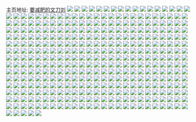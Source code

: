 主页地址: [要减肥的文刀刘](https://weibo.com/u/6354120048) 
![](https://wx4.sinaimg.cn/mw2000/006W1eTely1h9laac6mk0j30u00u078h.jpg) 
![](https://wx4.sinaimg.cn/mw2000/006W1eTely1h9laacmannj30u00u0afo.jpg) 
![](https://wx4.sinaimg.cn/mw2000/006W1eTely1h9laad33euj30u00u0wjd.jpg) 
![](https://wx4.sinaimg.cn/mw2000/006W1eTely1h9laadk1ixj30u00u079o.jpg) 
![](https://wx4.sinaimg.cn/mw2000/006W1eTely1h9laadv0w7j30u00u0ad5.jpg) 
![](https://wx4.sinaimg.cn/mw2000/006W1eTely1h9laabu2qbj30u00u0tc8.jpg) 
![](https://wx4.sinaimg.cn/mw2000/006W1eTely1h9jqv32n6qj30vp169wqk.jpg) 
![](https://wx4.sinaimg.cn/mw2000/006W1eTely1h9079bn3abj31400u011f.jpg) 
![](https://wx4.sinaimg.cn/mw2000/006W1eTely1h9079c2jvfj31400u0449.jpg) 
![](https://wx4.sinaimg.cn/mw2000/006W1eTely1h9079b1saqj31400u043f.jpg) 
![](https://wx4.sinaimg.cn/mw2000/006W1eTely1h9079cr9z4j31400u0qcx.jpg) 
![](https://wx4.sinaimg.cn/mw2000/006W1eTely1h9079dkyxcj31410u0q9w.jpg) 
![](https://wx4.sinaimg.cn/mw2000/006W1eTely1h9079edi9ij31400u0thn.jpg) 
![](https://wx4.sinaimg.cn/mw2000/006W1eTely1h9079f3vqsj31400u0gvu.jpg) 
![](https://wx4.sinaimg.cn/mw2000/006W1eTely1h9079fjuk8j30u01400xg.jpg) 
![](https://wx4.sinaimg.cn/mw2000/006W1eTely1h9079g5ezaj31400u0gul.jpg) 
![](https://wx4.sinaimg.cn/mw2000/006W1eTely1h9079gqt6pj31400u0gsr.jpg) 
![](https://wx4.sinaimg.cn/mw2000/006W1eTely1h9079hazh1j31hc0u0jya.jpg) 
![](https://wx4.sinaimg.cn/mw2000/006W1eTely1h9079ht8zej30u00u045g.jpg) 
![](https://wx4.sinaimg.cn/mw2000/006W1eTely1h9079ilyafj30qo0zkqaz.jpg) 
![](https://wx4.sinaimg.cn/mw2000/006W1eTely1h8bzadg32fj32c02c07wj.jpg) 
![](https://wx4.sinaimg.cn/mw2000/006W1eTely1h8bzaem2bnj30zi0zitty.jpg) 
![](https://wx4.sinaimg.cn/mw2000/006W1eTely1h8bzaf40eaj30zj0zjwo8.jpg) 
![](https://wx4.sinaimg.cn/mw2000/006W1eTely1h8bzafx6dmj30zj0zjqj4.jpg) 
![](https://wx4.sinaimg.cn/mw2000/006W1eTely1h8bzagqelyj30zj0zjds3.jpg) 
![](https://wx4.sinaimg.cn/mw2000/006W1eTely1h8bzajoui9j312536cnpd.jpg) 
![](https://wx4.sinaimg.cn/mw2000/006W1eTely1h8bzakl2zfj30zj0zj7j5.jpg) 
![](https://wx4.sinaimg.cn/mw2000/006W1eTely1h8bzalltmjj31sc1sce81.jpg) 
![](https://wx4.sinaimg.cn/mw2000/006W1eTely1h8bzaon7qwj32c02c0kjm.jpg) 
![](https://wx4.sinaimg.cn/mw2000/006W1eTely1h8bzarr6xtj32c02c01l0.jpg) 
![](https://wx4.sinaimg.cn/mw2000/006W1eTely1h8bzbam25uj32c02c04qs.jpg) 
![](https://wx4.sinaimg.cn/mw2000/006W1eTely1h8bzbc5p32j30zj0zj47w.jpg) 
![](https://wx4.sinaimg.cn/mw2000/006W1eTely1h79fpv21v9j31gm1x5e3n.jpg) 
![](https://wx4.sinaimg.cn/mw2000/006W1eTely1h79fpukk21j31sc2dstih.jpg) 
![](https://wx4.sinaimg.cn/mw2000/006W1eTely1h79fpx7vhxj33402c0wjx.jpg) 
![](https://wx4.sinaimg.cn/mw2000/006W1eTely1h79fpy33gtj32c02c04qp.jpg) 
![](https://wx4.sinaimg.cn/mw2000/006W1eTely1h61y5kbqxaj327431aguj.jpg) 
![](https://wx4.sinaimg.cn/mw2000/006W1eTely1h61y5mr7vqj327s33qts1.jpg) 
![](https://wx4.sinaimg.cn/mw2000/006W1eTely1h61y5ql2b0j32c03407wl.jpg) 
![](https://wx4.sinaimg.cn/mw2000/006W1eTely1h61y5tjhbjj32c02c0wt1.jpg) 
![](https://wx4.sinaimg.cn/mw2000/006W1eTely1h61y5y61m9j32c03404qs.jpg) 
![](https://wx4.sinaimg.cn/mw2000/006W1eTely1h61y61l5k2j32c02c0qv6.jpg) 
![](https://wx4.sinaimg.cn/mw2000/006W1eTely1h61y65hwn8j32c02c0npe.jpg) 
![](https://wx4.sinaimg.cn/mw2000/006W1eTely1h61y69qr1mj32c02c04qp.jpg) 
![](https://wx4.sinaimg.cn/mw2000/006W1eTely1h61y6d3l1sj322o3407wk.jpg) 
![](https://wx4.sinaimg.cn/mw2000/006W1eTely1h5avxm2ehsj31r0258nft.jpg) 
![](https://wx4.sinaimg.cn/mw2000/006W1eTely1h5avxnrtq0j31x22df7wh.jpg) 
![](https://wx4.sinaimg.cn/mw2000/006W1eTely1h5avxoyvavj31wa1wa1kx.jpg) 
![](https://wx4.sinaimg.cn/mw2000/006W1eTely1h5avxtfwyqj32c03404qp.jpg) 
![](https://wx4.sinaimg.cn/mw2000/006W1eTely1h5avxqjmltj32b52zmkjl.jpg) 
![](https://wx4.sinaimg.cn/mw2000/006W1eTely1h5avxr4e81j32c03404qp.jpg) 
![](https://wx4.sinaimg.cn/mw2000/006W1eTely1h5avxsmjynj32c03407wh.jpg) 
![](https://wx4.sinaimg.cn/mw2000/006W1eTely1h5avxrspgcj30wi0wi12p.jpg) 
![](https://wx4.sinaimg.cn/mw2000/006W1eTely1h5avxlj7etj32802yox6r.jpg) 
![](https://wx4.sinaimg.cn/mw2000/006W1eTely1h56dtnp6ayj31ce0x7gv2.jpg) 
![](https://wx4.sinaimg.cn/mw2000/006W1eTely1h4wynafd7pj32b42b4b2a.jpg) 
![](https://wx4.sinaimg.cn/mw2000/006W1eTely1h4wyne8no3j32c0340e83.jpg) 
![](https://wx4.sinaimg.cn/mw2000/006W1eTely1h4wynqqbirj32a931oqv7.jpg) 
![](https://wx4.sinaimg.cn/mw2000/006W1eTely1h4wynmn1iqj32b432u7wk.jpg) 
![](https://wx4.sinaimg.cn/mw2000/006W1eTely1h4wynicijmj32b432u1kz.jpg) 
![](https://wx4.sinaimg.cn/mw2000/006W1eTely1h4wyntl702j31ru25f4qp.jpg) 
![](https://wx4.sinaimg.cn/mw2000/006W1eTely1h4wynr8lj6j30u0140qa1.jpg) 
![](https://wx4.sinaimg.cn/mw2000/006W1eTely1h4wynrit56j31400u0771.jpg) 
![](https://wx4.sinaimg.cn/mw2000/006W1eTely1h4wyn6vxh9j31400u0alc.jpg) 
![](https://wx4.sinaimg.cn/mw2000/006W1eTely1h4f82sjsfaj32801o0e3s.jpg) 
![](https://wx4.sinaimg.cn/mw2000/006W1eTely1h4f82top18j31q21s0u0x.jpg) 
![](https://wx4.sinaimg.cn/mw2000/006W1eTely1h4f82s0c56j31j31j31kx.jpg) 
![](https://wx4.sinaimg.cn/mw2000/006W1eTely1h4f82vewrcj32c02c0hdu.jpg) 
![](https://wx4.sinaimg.cn/mw2000/006W1eTely1h4f82wle62j328e1oax6p.jpg) 
![](https://wx4.sinaimg.cn/mw2000/006W1eTely1h4f82x87lmj32c02c04qp.jpg) 
![](https://wx4.sinaimg.cn/mw2000/006W1eTely1h4f82xrbbkj320j20j1kx.jpg) 
![](https://wx4.sinaimg.cn/mw2000/006W1eTely1h4f82ya76kj30u00tzgte.jpg) 
![](https://wx4.sinaimg.cn/mw2000/006W1eTely1h4f82ynej1j3145179tmq.jpg) 
![](https://wx4.sinaimg.cn/mw2000/006W1eTely1h3rcyixf8cj32c02c0hdt.jpg) 
![](https://wx4.sinaimg.cn/mw2000/006W1eTely1h3rcyi0as9j32c02qonpd.jpg) 
![](https://wx4.sinaimg.cn/mw2000/006W1eTely1h3rcyk14vlj322j22jx6p.jpg) 
![](https://wx4.sinaimg.cn/mw2000/006W1eTely1h3ijw11qoyj30u00u0te4.jpg) 
![](https://wx4.sinaimg.cn/mw2000/006W1eTely1h3ijw1i3dmj30u00u0win.jpg) 
![](https://wx4.sinaimg.cn/mw2000/006W1eTely1h3ijw1ws5lj30u00u0goq.jpg) 
![](https://wx4.sinaimg.cn/mw2000/006W1eTely1h3ijw2h3ubj30u00u0afa.jpg) 
![](https://wx4.sinaimg.cn/mw2000/006W1eTely1h3ijw2yjmvj30u00u1gp7.jpg) 
![](https://wx4.sinaimg.cn/mw2000/006W1eTely1h3ijw3j5qpj30u00u0te2.jpg) 
![](https://wx4.sinaimg.cn/mw2000/006W1eTely1h2t6tg59paj31va1va7wh.jpg) 
![](https://wx4.sinaimg.cn/mw2000/006W1eTely1h2t6tgzk2mj32al2al1kx.jpg) 
![](https://wx4.sinaimg.cn/mw2000/006W1eTely1h2t6thb22bj30vl0hqjvz.jpg) 
![](https://wx4.sinaimg.cn/mw2000/006W1eTely1h2t6tj0funj32c02c0hdv.jpg) 
![](https://wx4.sinaimg.cn/mw2000/006W1eTely1h2t6tjo0zpj30n60hpao6.jpg) 
![](https://wx4.sinaimg.cn/mw2000/006W1eTely1h2t6tkhgtwj334028yqv5.jpg) 
![](https://wx4.sinaimg.cn/mw2000/006W1eTely1h2iro12tnej3280280qv6.jpg) 
![](https://wx4.sinaimg.cn/mw2000/006W1eTely1h2iro3vptnj31sz1sw7wi.jpg) 
![](https://wx4.sinaimg.cn/mw2000/006W1eTely1h2iro5i2d4j32bj2ca4qq.jpg) 
![](https://wx4.sinaimg.cn/mw2000/006W1eTely1h2irnyjsqlj32c02c0hdt.jpg) 
![](https://wx4.sinaimg.cn/mw2000/006W1eTely1h26ye4kilmj33402c0x6q.jpg) 
![](https://wx4.sinaimg.cn/mw2000/006W1eTely1h1wabm8sxhj31sc2dsqv5.jpg) 
![](https://wx4.sinaimg.cn/mw2000/006W1eTely1h1wabl7yr4j31sc2dshdt.jpg) 
![](https://wx4.sinaimg.cn/mw2000/006W1eTely1h1wabmrpgfj31sc2dsav2.jpg) 
![](https://wx4.sinaimg.cn/mw2000/006W1eTely1h1wabnce68j31sc2dsaz3.jpg) 
![](https://wx4.sinaimg.cn/mw2000/006W1eTely1h19qwvlgqaj31sc1sc7pe.jpg) 
![](https://wx4.sinaimg.cn/mw2000/006W1eTely1h19qwuwhwkj32372371kx.jpg) 
![](https://wx4.sinaimg.cn/mw2000/006W1eTely1h19qww82bkj31sc1sce81.jpg) 
![](https://wx4.sinaimg.cn/mw2000/006W1eTely1h19qwx9hrnj31w01w0e81.jpg) 
![](https://wx4.sinaimg.cn/mw2000/006W1eTely1h0mjl6u93lj31s128s1f4.jpg) 
![](https://wx4.sinaimg.cn/mw2000/006W1eTely1h0mjlm00hpj31s724gnpd.jpg) 
![](https://wx4.sinaimg.cn/mw2000/006W1eTely1h0mjl7qgwdj31sc2dsx10.jpg) 
![](https://wx4.sinaimg.cn/mw2000/006W1eTely1h0mjlakpufj31sc1sc1kx.jpg) 
![](https://wx4.sinaimg.cn/mw2000/006W1eTely1h0mjldhw9wj31sc1schdu.jpg) 
![](https://wx4.sinaimg.cn/mw2000/006W1eTely1h0mjlepxioj31s71s7ne9.jpg) 
![](https://wx4.sinaimg.cn/mw2000/006W1eTely1h0lf8qvwlgj31sc1sc1bm.jpg) 
![](https://wx4.sinaimg.cn/mw2000/006W1eTely1h0lf8r9xsnj31sc1scqlt.jpg) 
![](https://wx4.sinaimg.cn/mw2000/006W1eTely1h0lf8rm19wj31e41lxtpn.jpg) 
![](https://wx4.sinaimg.cn/mw2000/006W1eTely1h0hhw7ga91j30u014u7av.jpg) 
![](https://wx4.sinaimg.cn/mw2000/006W1eTely1h0hhw8525aj30u00xp448.jpg) 
![](https://wx4.sinaimg.cn/mw2000/006W1eTely1h0hhw65s3qj31400u07cj.jpg) 
![](https://wx4.sinaimg.cn/mw2000/006W1eTely1h0hhw8su9jj31400u0dod.jpg) 
![](https://wx4.sinaimg.cn/mw2000/006W1eTely1h086rde2o8j33402c0x6s.jpg) 
![](https://wx4.sinaimg.cn/mw2000/006W1eTely1h086rf6nqqj33402c04qq.jpg) 
![](https://wx4.sinaimg.cn/mw2000/006W1eTely1h086rb45wpj33402c07wk.jpg) 
![](https://wx4.sinaimg.cn/mw2000/006W1eTely1h086rgmmo5j31wk2asu0x.jpg) 
![](https://wx4.sinaimg.cn/mw2000/006W1eTely1gzxojj0nsrj30u0140guf.jpg) 
![](https://wx4.sinaimg.cn/mw2000/006W1eTely1gze2q1jxdgj31w01w01ky.jpg) 
![](https://wx4.sinaimg.cn/mw2000/006W1eTely1gze2q0dk4pj33402c0b2a.jpg) 
![](https://wx4.sinaimg.cn/mw2000/006W1eTely1gz1s3rua2cj30u00u0452.jpg) 
![](https://wx4.sinaimg.cn/mw2000/006W1eTely1gz1s3qxe97j30u00u07bv.jpg) 
![](https://wx4.sinaimg.cn/mw2000/006W1eTely1gz1s3t5rlqj30u00u0gru.jpg) 
![](https://wx4.sinaimg.cn/mw2000/006W1eTely1gz1s3ttbxzj30mi0min00.jpg) 
![](https://wx4.sinaimg.cn/mw2000/006W1eTely1gz1s3v8gzlj31400u07az.jpg) 
![](https://wx4.sinaimg.cn/mw2000/006W1eTely1gz1s3x2uhjj30u0114wnf.jpg) 
![](https://wx4.sinaimg.cn/mw2000/006W1eTely1gygn42dq3sj31q9145x5z.jpg) 
![](https://wx4.sinaimg.cn/mw2000/006W1eTely1gygn43g9v7j32c02c0npe.jpg) 
![](https://wx4.sinaimg.cn/mw2000/006W1eTely1gygn458xrfj33402c07wk.jpg) 
![](https://wx4.sinaimg.cn/mw2000/006W1eTely1gygn47beqzj33402c01l0.jpg) 
![](https://wx4.sinaimg.cn/mw2000/006W1eTely1gygn41rmo3j31be0zk1a7.jpg) 
![](https://wx4.sinaimg.cn/mw2000/006W1eTely1gygn48xux0j33402c07wk.jpg) 
![](https://wx4.sinaimg.cn/mw2000/006W1eTely1gyazvmdnqpj33402c0npf.jpg) 
![](https://wx4.sinaimg.cn/mw2000/006W1eTely1gxyyc447mhj31o01o01ky.jpg) 
![](https://wx4.sinaimg.cn/mw2000/006W1eTely1gxyyc4mc05j31o01o04qq.jpg) 
![](https://wx4.sinaimg.cn/mw2000/006W1eTely1gxyyc6nunpj31o01o0x6p.jpg) 
![](https://wx4.sinaimg.cn/mw2000/006W1eTely1gxyyc5biqdj33402c0hdu.jpg) 
![](https://wx4.sinaimg.cn/mw2000/006W1eTely1gxyyc5t0xnj31g10taqc4.jpg) 
![](https://wx4.sinaimg.cn/mw2000/006W1eTely1gxyyc67ffbj31sc1schdt.jpg) 
![](https://wx4.sinaimg.cn/mw2000/006W1eTely1gxv469hwclj33402c0kjn.jpg) 
![](https://wx4.sinaimg.cn/mw2000/006W1eTely1gxv46c8aosj33402c0hdu.jpg) 
![](https://wx4.sinaimg.cn/mw2000/006W1eTely1gxv468hhe5j30sd182q6k.jpg) 
![](https://wx4.sinaimg.cn/mw2000/006W1eTely1gxu2m53qnkj30u00u07ap.jpg) 
![](https://wx4.sinaimg.cn/mw2000/006W1eTely1gxu2m4utrmj30u10u0gtu.jpg) 
![](https://wx4.sinaimg.cn/mw2000/006W1eTely1gxrrav85ezj33402c04qt.jpg) 
![](https://wx4.sinaimg.cn/mw2000/006W1eTely1gxrrawdlw8j33402c0kjo.jpg) 
![](https://wx4.sinaimg.cn/mw2000/006W1eTely1gxrrax29svj31o02yokjl.jpg) 
![](https://wx4.sinaimg.cn/mw2000/006W1eTely1gxmcepisqjj30u01hcgxl.jpg) 
![](https://wx4.sinaimg.cn/mw2000/006W1eTely1gxmcevl7a9j30u01hc7fb.jpg) 
![](https://wx4.sinaimg.cn/mw2000/006W1eTely1gxeze7fzr9j32c0340b2d.jpg) 
![](https://wx4.sinaimg.cn/mw2000/006W1eTely1gxeze9qubtj32c03404qs.jpg) 
![](https://wx4.sinaimg.cn/mw2000/006W1eTely1gxezebzrm5j32c02c0u0z.jpg) 
![](https://wx4.sinaimg.cn/mw2000/006W1eTely1gxbedb9whvj30u10u0jxo.jpg) 
![](https://wx4.sinaimg.cn/mw2000/006W1eTely1gxbedbmy8qj30u0140gt2.jpg) 
![](https://wx4.sinaimg.cn/mw2000/006W1eTely1gxbedc5w9zj31400u0ajw.jpg) 
![](https://wx4.sinaimg.cn/mw2000/006W1eTely1gxbedchal0j30u0140afc.jpg) 
![](https://wx4.sinaimg.cn/mw2000/006W1eTely1gxbedcu7rqj31400u0n1v.jpg) 
![](https://wx4.sinaimg.cn/mw2000/006W1eTely1gxbedauu82j30u00u0wif.jpg) 
![](https://wx4.sinaimg.cn/mw2000/006W1eTely1gx7k1tur62j30tz0mijyo.jpg) 
![](https://wx4.sinaimg.cn/mw2000/006W1eTely1gx56csd559j31lt1ltkjl.jpg) 
![](https://wx4.sinaimg.cn/mw2000/006W1eTely1gx56ct6hnej31o01o0qv5.jpg) 
![](https://wx4.sinaimg.cn/mw2000/006W1eTely1gx56ctw8lfj31kh1khkjl.jpg) 
![](https://wx4.sinaimg.cn/mw2000/006W1eTely1gx56cugazjj31lk1lkkjl.jpg) 
![](https://wx4.sinaimg.cn/mw2000/006W1eTely1gwyhijvfw8j31e41k4b29.jpg) 
![](https://wx4.sinaimg.cn/mw2000/006W1eTely1gvl33i9xy2j30u0114gu0.jpg) 
![](https://wx4.sinaimg.cn/mw2000/006W1eTely1gudrodqyarj61410u0grf02.jpg) 
![](https://wx4.sinaimg.cn/mw2000/006W1eTely1gudroew1fjj60kq0rn44402.jpg) 
![](https://wx4.sinaimg.cn/mw2000/006W1eTely1gsq4s7a0pmj63402c07wk02.jpg) 
![](https://wx4.sinaimg.cn/mw2000/006W1eTely1gsq4s97cwkj32c0340qv6.jpg) 
![](https://wx4.sinaimg.cn/mw2000/006W1eTely1gsq4safq9mj33402c0kjm.jpg) 
![](https://wx4.sinaimg.cn/mw2000/006W1eTely1gsq4seoplhj33402c01l0.jpg) 
![](https://wx4.sinaimg.cn/mw2000/006W1eTely1gsioxh8bk1j322c2r5u0x.jpg) 
![](https://wx4.sinaimg.cn/mw2000/006W1eTely1gsioxfrtndj33402c0npe.jpg) 
![](https://wx4.sinaimg.cn/mw2000/006W1eTely1gsioxidnlhj33402c0npd.jpg) 
![](https://wx4.sinaimg.cn/mw2000/006W1eTely1gsioxj1yzrj30u01400wn.jpg) 
![](https://wx4.sinaimg.cn/mw2000/006W1eTely1gquxxx9earj32c02c0b2a.jpg) 
![](https://wx4.sinaimg.cn/mw2000/006W1eTely1gquxxxpayyj30u00tzwl4.jpg) 
![](https://wx4.sinaimg.cn/mw2000/006W1eTely1gquxxwb4ckj32c02c07wh.jpg) 
![](https://wx4.sinaimg.cn/mw2000/006W1eTely1gqmf2xi44cj31o01o0e81.jpg) 
![](https://wx4.sinaimg.cn/mw2000/006W1eTely1gq4er4ab1zj30u0140qa4.jpg) 
![](https://wx4.sinaimg.cn/mw2000/006W1eTely1gq4er3a0k5j30u01f2k2e.jpg) 
![](https://wx4.sinaimg.cn/mw2000/006W1eTely1gpxrz1vcaoj32c02bzkjl.jpg) 
![](https://wx4.sinaimg.cn/mw2000/006W1eTely1gpxrz2cbizj32c02c0npd.jpg) 
![](https://wx4.sinaimg.cn/mw2000/006W1eTely1gpxrz2x7pzj32c0340u0x.jpg) 
![](https://wx4.sinaimg.cn/mw2000/006W1eTely1gpxrz47up3j32c03407wj.jpg) 
![](https://wx4.sinaimg.cn/mw2000/006W1eTely1gppkrom537j32c0340b2a.jpg) 
![](https://wx4.sinaimg.cn/mw2000/006W1eTely1gppkrp91s2j32c02c0npd.jpg) 
![](https://wx4.sinaimg.cn/mw2000/006W1eTely1gppkrpm2vbj30u0140tgk.jpg) 
![](https://wx4.sinaimg.cn/mw2000/006W1eTely1gppkrmdttnj32c02c0x6q.jpg) 
![](https://wx4.sinaimg.cn/mw2000/006W1eTely1gppkrpzmigj32c02c0u0x.jpg) 
![](https://wx4.sinaimg.cn/mw2000/006W1eTely1gppkrqgtlkj30u0140jzp.jpg) 
![](https://wx4.sinaimg.cn/mw2000/006W1eTely1gppkrqn4d1j30u0140tbq.jpg) 
![](https://wx4.sinaimg.cn/mw2000/006W1eTely1gppkrr0ef6j32c02c07wh.jpg) 
![](https://wx4.sinaimg.cn/mw2000/006W1eTely1gppkrrnhlxj306y0loaaj.jpg) 
![](https://wx4.sinaimg.cn/mw2000/006W1eTely1gopiqp69yhj30jt0cyacs.jpg) 
![](https://wx4.sinaimg.cn/mw2000/006W1eTely1gopiqoveepj30n00tiwl9.jpg) 
![](https://wx4.sinaimg.cn/mw2000/006W1eTely1gopiqqt98vj30n00crn10.jpg) 
![](https://wx4.sinaimg.cn/mw2000/006W1eTely1gopiqo9ocjj30n00cwq6u.jpg) 
![](https://wx4.sinaimg.cn/mw2000/006W1eTely1gonx2gk3o2j30u00u0dm9.jpg) 
![](https://wx4.sinaimg.cn/mw2000/006W1eTely1gomnfhennuj30u014017q.jpg) 
![](https://wx4.sinaimg.cn/mw2000/006W1eTely1gomnfk0rrrj30u00xjwpx.jpg) 
![](https://wx4.sinaimg.cn/mw2000/006W1eTely1gomnflxlp2j30u0140k0k.jpg) 
![](https://wx4.sinaimg.cn/mw2000/006W1eTely1gokdw9neoxj30u00uidnv.jpg) 
![](https://wx4.sinaimg.cn/mw2000/006W1eTely1gokdw89ux9j30u00u017f.jpg) 
![](https://wx4.sinaimg.cn/mw2000/006W1eTely1go4ksiq00aj30u00u0461.jpg) 
![](https://wx4.sinaimg.cn/mw2000/006W1eTely1go4ksj9p40j30ty0tywna.jpg) 
![](https://wx4.sinaimg.cn/mw2000/006W1eTely1go4kshfmbmj30u014043d.jpg) 
![](https://wx4.sinaimg.cn/mw2000/006W1eTely1gmsvy0q0w2j33402c07wk.jpg) 
![](https://wx4.sinaimg.cn/mw2000/006W1eTely1gmsvy1g8s8j31400u0n09.jpg) 
![](https://wx4.sinaimg.cn/mw2000/006W1eTely1gmsvxz0rv9j31400u0q5t.jpg) 
![](https://wx4.sinaimg.cn/mw2000/006W1eTely1gmsvy2arz3j32c03404qr.jpg) 
![](https://wx4.sinaimg.cn/mw2000/006W1eTely1gmi010b0q2j32c0340e82.jpg) 
![](https://wx4.sinaimg.cn/mw2000/006W1eTely1gmi00zebhkj32c0340u0y.jpg) 
![](https://wx4.sinaimg.cn/mw2000/006W1eTely1gmi011a3d2j33402c0e82.jpg) 
![](https://wx4.sinaimg.cn/mw2000/006W1eTely1gmi011p1qsj31400u0aky.jpg) 
![](https://wx4.sinaimg.cn/mw2000/006W1eTegy1gm51vfztryj30u016wgps.jpg) 
![](https://wx4.sinaimg.cn/mw2000/006W1eTely1glr2fdec2ej30u01404b4.jpg) 
![](https://wx4.sinaimg.cn/mw2000/006W1eTegy1glqu8e6h2rj31o02801ky.jpg) 
![](https://wx4.sinaimg.cn/mw2000/006W1eTely1glnfw26tp1j30u00zjk1a.jpg) 
![](https://wx4.sinaimg.cn/mw2000/006W1eTegy1gl7p7q4j17j31sc2dsb29.jpg) 
![](https://wx4.sinaimg.cn/mw2000/006W1eTegy1gl7p7qr3tij31ij12t4cz.jpg) 
![](https://wx4.sinaimg.cn/mw2000/006W1eTegy1gl7p7scx5bj32c0340kjl.jpg) 
![](https://wx4.sinaimg.cn/mw2000/006W1eTegy1gl7p7odsb4j32c0340hdt.jpg) 
![](https://wx4.sinaimg.cn/mw2000/006W1eTely1gl161cedg7j31910u0wov.jpg) 
![](https://wx4.sinaimg.cn/mw2000/006W1eTegy1gkchnlcr7mj33402c0qv6.jpg) 
![](https://wx4.sinaimg.cn/mw2000/006W1eTegy1gk7qmlk7foj32c0340kjo.jpg) 
![](https://wx4.sinaimg.cn/mw2000/006W1eTely1gk4hdkfsccj30u0190k44.jpg) 
![](https://wx4.sinaimg.cn/mw2000/006W1eTely1gk4hdm4iakj30u0140qbb.jpg) 
![](https://wx4.sinaimg.cn/mw2000/006W1eTegy1gk1zyy23qmj32c02c07wh.jpg) 
![](https://wx4.sinaimg.cn/mw2000/006W1eTegy1gk1zyzm4z0j32c0340qv6.jpg) 
![](https://wx4.sinaimg.cn/mw2000/006W1eTely1gjlr99qsfxj30tw13wtk0.jpg) 
![](https://wx4.sinaimg.cn/mw2000/006W1eTely1gjlr9am326j30u0140gtb.jpg) 
![](https://wx4.sinaimg.cn/mw2000/006W1eTely1gjlr9b5e8jj30n00yijzy.jpg) 
![](https://wx4.sinaimg.cn/mw2000/006W1eTely1gjlr9ccuwvj30u0140wnb.jpg) 
![](https://wx4.sinaimg.cn/mw2000/006W1eTely1gjlr9e2xywj30u0140jza.jpg) 
![](https://wx4.sinaimg.cn/mw2000/006W1eTely1gjlr98y920j30u0140dp2.jpg) 
![](https://wx4.sinaimg.cn/mw2000/006W1eTely1gjiv7rzrzxj30tw13wtk0.jpg) 
![](https://wx4.sinaimg.cn/mw2000/006W1eTely1gjiv7tifjuj30u014011k.jpg) 
![](https://wx4.sinaimg.cn/mw2000/006W1eTely1gjiv7q8irij30u0140gtb.jpg) 
![](https://wx4.sinaimg.cn/mw2000/006W1eTely1gjiv7vae4rj30u014048m.jpg) 
![](https://wx4.sinaimg.cn/mw2000/006W1eTely1gjflvhxwzsj30u0148tpo.jpg) 
![](https://wx4.sinaimg.cn/mw2000/006W1eTely1gjfb1k16cdj30u0140gtt.jpg) 
![](https://wx4.sinaimg.cn/mw2000/006W1eTely1gjdmndtzpzj31400u07j2.jpg) 
![](https://wx4.sinaimg.cn/mw2000/006W1eTely1gj6od0i0fdj3334334kjo.jpg) 
![](https://wx4.sinaimg.cn/mw2000/006W1eTely1gj6od1l4lij31sc2dsx0z.jpg) 
![](https://wx4.sinaimg.cn/mw2000/006W1eTely1gj6ocysl0jj32c0340x18.jpg) 
![](https://wx4.sinaimg.cn/mw2000/006W1eTely1gj6od4c1yfj33402c0u10.jpg) 
![](https://wx4.sinaimg.cn/mw2000/006W1eTely1gj6od73le1j33402c0kjl.jpg) 
![](https://wx4.sinaimg.cn/mw2000/006W1eTely1gj6od98yczj32c0340e82.jpg) 
![](https://wx4.sinaimg.cn/mw2000/006W1eTely1gj6odc0czyj33402c0kjm.jpg) 
![](https://wx4.sinaimg.cn/mw2000/006W1eTely1gj6odene6qj32c03401kz.jpg) 
![](https://wx4.sinaimg.cn/mw2000/006W1eTely1gj5kz7i9sbj32bb2bbnpe.jpg) 
![](https://wx4.sinaimg.cn/mw2000/006W1eTely1gj5kz8mnf7j32bb2bb7wi.jpg) 
![](https://wx4.sinaimg.cn/mw2000/006W1eTely1gj5kz9rrpmj32bb2bbb2a.jpg) 
![](https://wx4.sinaimg.cn/mw2000/006W1eTely1gj5kz6q05nj31sc1scx66.jpg) 
![](https://wx4.sinaimg.cn/mw2000/006W1eTely1gj5kzaxjhlj31hc1401kx.jpg) 
![](https://wx4.sinaimg.cn/mw2000/006W1eTely1gj5kzcaratj33402c0npf.jpg) 
![](https://wx4.sinaimg.cn/mw2000/006W1eTely1gj5kzftcxbj32c0340npe.jpg) 
![](https://wx4.sinaimg.cn/mw2000/006W1eTely1gj5kzhomxsj32c0340b29.jpg) 
![](https://wx4.sinaimg.cn/mw2000/006W1eTely1gj5kzkib9mj33402c04qs.jpg) 
![](https://wx4.sinaimg.cn/mw2000/006W1eTely1ghr6uiodq5j30u00u0tgu.jpg) 
![](https://wx4.sinaimg.cn/mw2000/006W1eTely1ghr6ujaw0wj30u014045z.jpg) 
![](https://wx4.sinaimg.cn/mw2000/006W1eTely1ghr6uljpu0j31400u0tmi.jpg) 
![](https://wx4.sinaimg.cn/mw2000/006W1eTely1ghr6uluy95j30u00u0tfm.jpg) 
![](https://wx4.sinaimg.cn/mw2000/006W1eTely1ghr6um9626j31400u0q9y.jpg) 
![](https://wx4.sinaimg.cn/mw2000/006W1eTely1ghr6umm8dgj30u0140wk4.jpg) 
![](https://wx4.sinaimg.cn/mw2000/006W1eTely1ghn8hu8h3tj31hc0u0trq.jpg) 
![](https://wx4.sinaimg.cn/mw2000/006W1eTely1ghn8hl52wmj319b0u0ar8.jpg) 
![](https://wx4.sinaimg.cn/mw2000/006W1eTegy1ghm4p0uq7nj31k011ctwx.jpg) 
![](https://wx4.sinaimg.cn/mw2000/006W1eTegy1ghm4p1wrgbj328f1981ky.jpg) 
![](https://wx4.sinaimg.cn/mw2000/006W1eTegy1ghm4p3v7ggj312u12u7r7.jpg) 
![](https://wx4.sinaimg.cn/mw2000/006W1eTegy1ghm4p02r25j33321qgnpd.jpg) 
![](https://wx4.sinaimg.cn/mw2000/006W1eTely1ghgc56farfj32c03401kz.jpg) 
![](https://wx4.sinaimg.cn/mw2000/006W1eTely1ghgc553qujj31400u07u1.jpg) 
![](https://wx4.sinaimg.cn/mw2000/006W1eTely1ghgc576copj31400u0az6.jpg) 
![](https://wx4.sinaimg.cn/mw2000/006W1eTely1ghgc57hphlj31400u0h94.jpg) 
![](https://wx4.sinaimg.cn/mw2000/006W1eTely1ghgc58cljgj32c02c0npe.jpg) 
![](https://wx4.sinaimg.cn/mw2000/006W1eTely1ghgc59a4slj32c0340qv7.jpg) 
![](https://wx4.sinaimg.cn/mw2000/006W1eTely1ghb8omsab5j30ku0qg434.jpg) 
![](https://wx4.sinaimg.cn/mw2000/006W1eTely1gh2fin7ji4j30rn10vtfx.jpg) 
![](https://wx4.sinaimg.cn/mw2000/006W1eTely1ggzl5ud196j30u014013x.jpg) 
![](https://wx4.sinaimg.cn/mw2000/006W1eTely1ggrollahgoj30u00u0tcu.jpg) 
![](https://wx4.sinaimg.cn/mw2000/006W1eTely1ggrollug89j30u00u0tcn.jpg) 
![](https://wx4.sinaimg.cn/mw2000/006W1eTely1ggrolkoi4oj30u00u0agb.jpg) 
![](https://wx4.sinaimg.cn/mw2000/006W1eTely1ggrolmetm6j30u00u0age.jpg) 
![](https://wx4.sinaimg.cn/mw2000/006W1eTely1ggqtix5r5gj30u00u0gud.jpg) 
![](https://wx4.sinaimg.cn/mw2000/006W1eTely1ggqtj1vczkj30u011jaoi.jpg) 
![](https://wx4.sinaimg.cn/mw2000/006W1eTely1ggqtiv821yj31hc0u0gzn.jpg) 
![](https://wx4.sinaimg.cn/mw2000/006W1eTely1ggqtj2zvdsj30u014048m.jpg) 
![](https://wx4.sinaimg.cn/mw2000/006W1eTely1gggj2acisnj32c02c0e83.jpg) 
![](https://wx4.sinaimg.cn/mw2000/006W1eTely1gggj2b6eipj33402c0kjl.jpg) 
![](https://wx4.sinaimg.cn/mw2000/006W1eTely1gge5carhblj31400u0wqi.jpg) 
![](https://wx4.sinaimg.cn/mw2000/006W1eTely1gge5cc7c82j30u014049v.jpg) 
![](https://wx4.sinaimg.cn/mw2000/006W1eTely1gge5ccun0rj30fu0fugo1.jpg) 
![](https://wx4.sinaimg.cn/mw2000/006W1eTely1gge5c963evj30hu0hsmy9.jpg) 
![](https://wx4.sinaimg.cn/mw2000/006W1eTely1ggam8q6gekj30u00u0wne.jpg) 
![](https://wx4.sinaimg.cn/mw2000/006W1eTely1ggam8r0lkbj30u014043y.jpg) 
![](https://wx4.sinaimg.cn/mw2000/006W1eTely1gfte82rh1tj30u00zltkk.jpg) 
![](https://wx4.sinaimg.cn/mw2000/006W1eTely1gfte81cb6ij31400u0thb.jpg) 
![](https://wx4.sinaimg.cn/mw2000/006W1eTely1gfte84j7n5j30m809wdgg.jpg) 
![](https://wx4.sinaimg.cn/mw2000/006W1eTely1gftea5ssgwj30tz0mijxo.jpg) 
![](https://wx4.sinaimg.cn/mw2000/006W1eTegy1gfosw54pqkj33402c07wh.jpg) 
![](https://wx4.sinaimg.cn/mw2000/006W1eTegy1gfosw6eipwj31hc0u04b6.jpg) 
![](https://wx4.sinaimg.cn/mw2000/006W1eTegy1gfosw2jv24j33402c0kjl.jpg) 
![](https://wx4.sinaimg.cn/mw2000/006W1eTegy1gfosw983bmj33402c0kjl.jpg) 
![](https://wx4.sinaimg.cn/mw2000/006W1eTegy1gfoswcck1pj33402c0e81.jpg) 
![](https://wx4.sinaimg.cn/mw2000/006W1eTegy1gfda0q287dj31j61j6tzs.jpg) 
![](https://wx4.sinaimg.cn/mw2000/006W1eTegy1gfda0qpurxj31jo1johd7.jpg) 
![](https://wx4.sinaimg.cn/mw2000/006W1eTegy1gfda0r8g4lj31o01o0aw3.jpg) 
![](https://wx4.sinaimg.cn/mw2000/006W1eTegy1gfda0spk1jj33402c0b29.jpg) 
![](https://wx4.sinaimg.cn/mw2000/006W1eTegy1gev98qqlp4j31hc0u0tlx.jpg) 
![](https://wx4.sinaimg.cn/mw2000/006W1eTely1gdxxf32bcqj30u00u0gnl.jpg) 
![](https://wx4.sinaimg.cn/mw2000/006W1eTely1gdxxf7ze01j32c0340x6q.jpg) 
![](https://wx4.sinaimg.cn/mw2000/006W1eTely1gdxxewzfwhj313y0u0ahg.jpg) 
![](https://wx4.sinaimg.cn/mw2000/006W1eTely1gdxxez0agfj32yo1o07wh.jpg) 
![](https://wx4.sinaimg.cn/mw2000/006W1eTely1gdxxev7845j33402c0txa.jpg) 
![](https://wx4.sinaimg.cn/mw2000/006W1eTely1gdxxf24g9dj33402c01kx.jpg) 
![](https://wx4.sinaimg.cn/mw2000/006W1eTely1gdxxgjp6b6j30qr0s3nnz.jpg) 
![](https://wx4.sinaimg.cn/mw2000/006W1eTely1gdxxfb4lu5j33402c0npd.jpg) 
![](https://wx4.sinaimg.cn/mw2000/006W1eTely1gdxxfej4eqj33402c0npd.jpg) 
![](https://wx4.sinaimg.cn/mw2000/006W1eTely1gd4yqftrm6j33402gi4qs.jpg) 
![](https://wx4.sinaimg.cn/mw2000/006W1eTely1gd4yqcmb53j32c0340kjl.jpg) 
![](https://wx4.sinaimg.cn/mw2000/006W1eTely1gd4yqkom08j33402c04qq.jpg) 
![](https://wx4.sinaimg.cn/mw2000/006W1eTely1gd4yqiqi7tj32c02dk7wj.jpg) 
![](https://wx4.sinaimg.cn/mw2000/006W1eTely1gd4yqgyowmj32ds1sg13q.jpg) 
![](https://wx4.sinaimg.cn/mw2000/006W1eTely1gd4yqb4j2ej32c02fokjm.jpg) 
![](https://wx4.sinaimg.cn/mw2000/006W1eTely1gd4yqn1z15j32c0340b29.jpg) 
![](https://wx4.sinaimg.cn/mw2000/006W1eTely1gd4yqp765fj32c0340hdt.jpg) 
![](https://wx4.sinaimg.cn/mw2000/006W1eTely1gd4yrhdsvnj30yi1pcnpi.jpg) 
![](https://wx4.sinaimg.cn/mw2000/006W1eTely1gd1tw6u3wwj33402c0x65.jpg) 
![](https://wx4.sinaimg.cn/mw2000/006W1eTely1gd1tw4uvfqj32c02c0qrr.jpg) 
![](https://wx4.sinaimg.cn/mw2000/006W1eTely1gd1tw8cuzij32c02c0h9n.jpg) 
![](https://wx4.sinaimg.cn/mw2000/006W1eTely1gd1twajiydj33402c07wh.jpg) 
![](https://wx4.sinaimg.cn/mw2000/006W1eTely1gd1dpeu504j33402c01kx.jpg) 
![](https://wx4.sinaimg.cn/mw2000/006W1eTely1gd1drkprizj33402c01kx.jpg) 
![](https://wx4.sinaimg.cn/mw2000/006W1eTely1gd1dr729x3j30yi1pc1l1.jpg) 
![](https://wx4.sinaimg.cn/mw2000/006W1eTely1gcwd2q9hunj30rs0kuqbf.jpg) 
![](https://wx4.sinaimg.cn/mw2000/006W1eTely1gcwd2rd2mqj30u00u0txo.jpg) 
![](https://wx4.sinaimg.cn/mw2000/006W1eTely1gcwd2rw66lj30tz0miqka.jpg) 
![](https://wx4.sinaimg.cn/mw2000/006W1eTely1gcwd2p7bzej31sg1sggw5.jpg) 
![](https://wx4.sinaimg.cn/mw2000/006W1eTely1gc4hbuundej30tz0ming6.jpg) 
![](https://wx4.sinaimg.cn/mw2000/006W1eTely1gc4hbv46mnj30tz0mine5.jpg) 
![](https://wx4.sinaimg.cn/mw2000/006W1eTely1gc1491f27ej30tz0miwve.jpg) 
![](https://wx4.sinaimg.cn/mw2000/006W1eTely1gc1491r0qfj30tz0miqfp.jpg) 
![](https://wx4.sinaimg.cn/mw2000/006W1eTely1gc1492kdspj32c02c01kx.jpg) 
![](https://wx4.sinaimg.cn/mw2000/006W1eTely1gc1490fyawj33402c01kx.jpg) 
![](https://wx4.sinaimg.cn/mw2000/006W1eTely1gc14bieh43j30me0me7cg.jpg) 
![](https://wx4.sinaimg.cn/mw2000/006W1eTely1gc14bwyzafj30tz0mhwza.jpg) 
![](https://wx4.sinaimg.cn/mw2000/006W1eTegy1gbty67df7rj30u013wqs6.jpg) 
![](https://wx4.sinaimg.cn/mw2000/006W1eTegy1gbb2b7rc85j30qn1a5q8d.jpg) 
![](https://wx4.sinaimg.cn/mw2000/006W1eTegy1gbb2b84qfjj30u00u0tb9.jpg) 
![](https://wx4.sinaimg.cn/mw2000/006W1eTegy1gbb2b8l7ydj30u00u0776.jpg) 
![](https://wx4.sinaimg.cn/mw2000/006W1eTegy1gbb2b92054j30u00u0dk5.jpg) 
![](https://wx4.sinaimg.cn/mw2000/006W1eTely1gb4epc7tfdj32c02c07wi.jpg) 
![](https://wx4.sinaimg.cn/mw2000/006W1eTely1gb4epcz5bej32c02c0e82.jpg) 
![](https://wx4.sinaimg.cn/mw2000/006W1eTely1gb348pupo3j30zk0k077v.jpg) 
![](https://wx4.sinaimg.cn/mw2000/006W1eTely1gb348pou5nj30k00zk0wc.jpg) 
![](https://wx4.sinaimg.cn/mw2000/006W1eTely1gb348rep1fj33402c07wh.jpg) 
![](https://wx4.sinaimg.cn/mw2000/006W1eTely1gb2rmuhe70j31400u077q.jpg) 
![](https://wx4.sinaimg.cn/mw2000/006W1eTely1gb2rmun9w7j30tw13w0x5.jpg) 
![](https://wx4.sinaimg.cn/mw2000/006W1eTely1gb2rmutmj4j31400u07a7.jpg) 
![](https://wx4.sinaimg.cn/mw2000/006W1eTely1gaykj7fuihj313o0u0wk3.jpg) 
![](https://wx4.sinaimg.cn/mw2000/006W1eTely1gat42gwa0dj30ku0rsdmi.jpg) 
![](https://wx4.sinaimg.cn/mw2000/006W1eTely1gat42gaqurj30rs0kuwo2.jpg) 
![](https://wx4.sinaimg.cn/mw2000/006W1eTely1gat42hgnujj30ku0rswme.jpg) 
![](https://wx4.sinaimg.cn/mw2000/006W1eTely1gat42hwhwej30rs0kuajb.jpg) 
![](https://wx4.sinaimg.cn/mw2000/006W1eTely1gat1ckxh19j31sg2dsqv5.jpg) 
![](https://wx4.sinaimg.cn/mw2000/006W1eTely1gaqrkzy2pyj30tz09x7an.jpg) 
![](https://wx4.sinaimg.cn/mw2000/006W1eTegy1gao4t0pt63j31901o0kjm.jpg) 
![](https://wx4.sinaimg.cn/mw2000/006W1eTegy1gao4t2way0j31400u07tq.jpg) 
![](https://wx4.sinaimg.cn/mw2000/006W1eTegy1gao4t5e531j33k02o0e83.jpg) 
